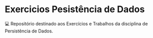 # Exercicios Pesistência de Dados

💻 Repositório destinado aos Exercícios e Trabalhos da disciplina de Persistência de Dados.

